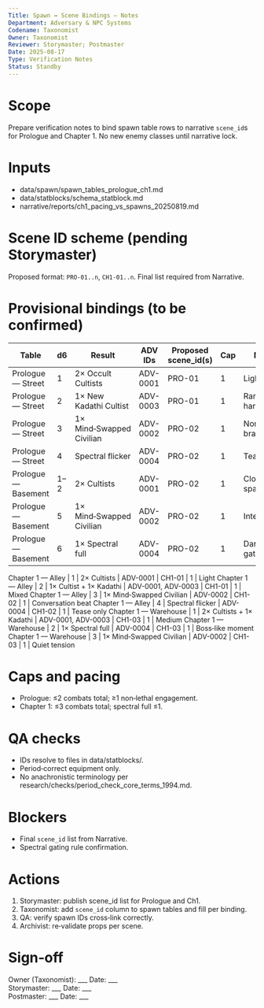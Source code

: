 ```yaml
---
Title: Spawn ↔ Scene Bindings — Notes
Department: Adversary & NPC Systems
Codename: Taxonomist
Owner: Taxonomist
Reviewer: Storymaster; Postmaster
Date: 2025-08-17
Type: Verification Notes
Status: Standby
---
```


# Scope
Prepare verification notes to bind spawn table rows to narrative `scene_id`s for Prologue and Chapter 1. No new enemy classes until narrative lock.

# Inputs
- data/spawn/spawn_tables_prologue_ch1.md
- data/statblocks/schema_statblock.md
- narrative/reports/ch1_pacing_vs_spawns_20250819.md

# Scene ID scheme (pending Storymaster)
Proposed format: `PRO-01..n`, `CH1-01..n`. Final list required from Narrative.

# Provisional bindings (to be confirmed)
Table | d6 | Result | ADV IDs | Proposed scene_id(s) | Cap | Notes
--- | --- | --- | --- | --- | --- | ---
Prologue — Street | 1 | 2× Occult Cultists | ADV-0001 | PRO-01 | 1 | Light intro
Prologue — Street | 2 | 1× New Kadathi Cultist | ADV-0003 | PRO-01 | 1 | Ranged harass
Prologue — Street | 3 | 1× Mind‑Swapped Civilian | ADV-0002 | PRO-02 | 1 | Non‑lethal branch
Prologue — Street | 4 | Spectral flicker | ADV-0004 | PRO-02 | 1 | Tease only
Prologue — Basement | 1–2 | 2× Cultists | ADV-0001 | PRO-02 | 1 | Closed space
Prologue — Basement | 5 | 1× Mind‑Swapped Civilian | ADV-0002 | PRO-02 | 1 | Interruption
Prologue — Basement | 6 | 1× Spectral full | ADV-0004 | PRO-02 | 1 | Darkness gate

Chapter 1 — Alley | 1 | 2× Cultists | ADV-0001 | CH1-01 | 1 | Light
Chapter 1 — Alley | 2 | 1× Cultist + 1× Kadathi | ADV-0001, ADV-0003 | CH1-01 | 1 | Mixed
Chapter 1 — Alley | 3 | 1× Mind‑Swapped Civilian | ADV-0002 | CH1-02 | 1 | Conversation beat
Chapter 1 — Alley | 4 | Spectral flicker | ADV-0004 | CH1-02 | 1 | Tease only
Chapter 1 — Warehouse | 1 | 2× Cultists + 1× Kadathi | ADV-0001, ADV-0003 | CH1-03 | 1 | Medium
Chapter 1 — Warehouse | 2 | 1× Spectral full | ADV-0004 | CH1-03 | 1 | Boss‑like moment
Chapter 1 — Warehouse | 3 | 1× Mind‑Swapped Civilian | ADV-0002 | CH1-03 | 1 | Quiet tension

# Caps and pacing
- Prologue: ≤2 combats total; ≥1 non‑lethal engagement.  
- Chapter 1: ≤3 combats total; spectral full ≤1.

# QA checks
- IDs resolve to files in data/statblocks/.  
- Period‑correct equipment only.  
- No anachronistic terminology per research/checks/period_check_core_terms_1994.md.

# Blockers
- Final `scene_id` list from Narrative.
- Spectral gating rule confirmation.

# Actions
1) Storymaster: publish scene_id list for Prologue and Ch1.  
2) Taxonomist: add `scene_id` column to spawn tables and fill per binding.  
3) QA: verify spawn IDs cross‑link correctly.  
4) Archivist: re‑validate props per scene.

# Sign‑off
Owner (Taxonomist): ___  Date: ___  
Storymaster: ___  Date: ___  
Postmaster: ___  Date: ___
